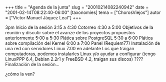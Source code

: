 +++
title = "Agenda de la junta"
slug = "20010214082240942"
date = "2001-02-14T08:22:40-06:00"
[taxonomies]
tema = ["ChorosViejos"]
autor = ["Víctor Manuel Jáquez Leal"]
+++

3pm Inicio de la sesión
3:15 a 4:30 Cotorreo
4:30 a 5:00 Objetivos de la reunión y discutir sobre el avanze de los
proyectos propuestos anteriormente
5:00 a 5:30 Plática sobre PostgreSQL
5:30 a 6:00 Plática sobre compilación del Kernel
6:00 a 7:00 Panel (Requiem77) Instalación de una red con servidores
Linux
7:00 en adelante Los que traigan computadoras, podemos instalarles Linux
y/o ayudar a configurar (tengo LinuxPPP 6.4, Debian 2.2r1 y FreeBSD 4.2,
traigan sus discos)
???? Finalización de la sesión...

¿cómo la ven?

